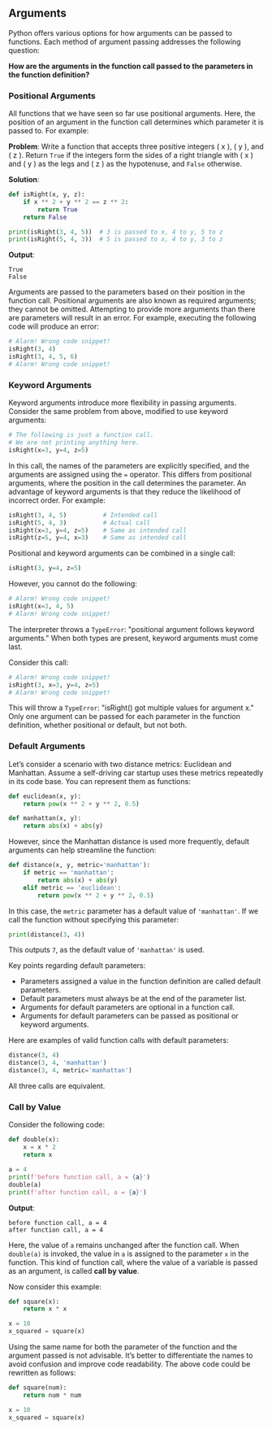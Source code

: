 ## Arguments

Python offers various options for how arguments can be passed to functions. Each method of argument passing addresses the following question:

**How are the arguments in the function call passed to the parameters in the function definition?**

### Positional Arguments

All functions that we have seen so far use positional arguments. Here, the position of an argument in the function call determines which parameter it is passed to. For example:

**Problem**: Write a function that accepts three positive integers \( x \), \( y \), and \( z \). Return `True` if the integers form the sides of a right triangle with \( x \) and \( y \) as the legs and \( z \) as the hypotenuse, and `False` otherwise.

**Solution**:

```python
def isRight(x, y, z):
    if x ** 2 + y ** 2 == z ** 2:
        return True
    return False

print(isRight(3, 4, 5))  # 3 is passed to x, 4 to y, 5 to z
print(isRight(5, 4, 3))  # 5 is passed to x, 4 to y, 3 to z
```

**Output**:

```
True
False
```

Arguments are passed to the parameters based on their position in the function call. Positional arguments are also known as required arguments; they cannot be omitted. Attempting to provide more arguments than there are parameters will result in an error. For example, executing the following code will produce an error:

```python
# Alarm! Wrong code snippet!
isRight(3, 4)
isRight(3, 4, 5, 6)
# Alarm! Wrong code snippet!
```

### Keyword Arguments

Keyword arguments introduce more flexibility in passing arguments. Consider the same problem from above, modified to use keyword arguments:

```python
# The following is just a function call.
# We are not printing anything here.
isRight(x=3, y=4, z=5)
```

In this call, the names of the parameters are explicitly specified, and the arguments are assigned using the `=` operator. This differs from positional arguments, where the position in the call determines the parameter. An advantage of keyword arguments is that they reduce the likelihood of incorrect order. For example:

```python
isRight(3, 4, 5)          # Intended call
isRight(5, 4, 3)          # Actual call
isRight(x=3, y=4, z=5)    # Same as intended call
isRight(z=5, y=4, x=3)    # Same as intended call
```

Positional and keyword arguments can be combined in a single call:

```python
isRight(3, y=4, z=5)
```

However, you cannot do the following:

```python
# Alarm! Wrong code snippet!
isRight(x=3, 4, 5)
# Alarm! Wrong code snippet!
```

The interpreter throws a `TypeError`: "positional argument follows keyword arguments." When both types are present, keyword arguments must come last.

Consider this call:

```python
# Alarm! Wrong code snippet!
isRight(3, x=3, y=4, z=5)
# Alarm! Wrong code snippet!
```

This will throw a `TypeError`: "isRight() got multiple values for argument x." Only one argument can be passed for each parameter in the function definition, whether positional or default, but not both.

### Default Arguments

Let’s consider a scenario with two distance metrics: Euclidean and Manhattan. Assume a self-driving car startup uses these metrics repeatedly in its code base. You can represent them as functions:

```python
def euclidean(x, y):
    return pow(x ** 2 + y ** 2, 0.5)

def manhattan(x, y):
    return abs(x) + abs(y)
```

However, since the Manhattan distance is used more frequently, default arguments can help streamline the function:

```python
def distance(x, y, metric='manhattan'):
    if metric == 'manhattan':
        return abs(x) + abs(y)
    elif metric == 'euclidean':
        return pow(x ** 2 + y ** 2, 0.5)
```

In this case, the `metric` parameter has a default value of `'manhattan'`. If we call the function without specifying this parameter:

```python
print(distance(3, 4))
```

This outputs `7`, as the default value of `'manhattan'` is used.

Key points regarding default parameters:

- Parameters assigned a value in the function definition are called default parameters.
- Default parameters must always be at the end of the parameter list.
- Arguments for default parameters are optional in a function call.
- Arguments for default parameters can be passed as positional or keyword arguments.

Here are examples of valid function calls with default parameters:

```python
distance(3, 4)
distance(3, 4, 'manhattan')
distance(3, 4, metric='manhattan')
```

All three calls are equivalent.

### Call by Value

Consider the following code:

```python
def double(x):
    x = x * 2
    return x

a = 4
print(f'before function call, a = {a}')
double(a)
print(f'after function call, a = {a}')
```

**Output**:

```
before function call, a = 4
after function call, a = 4
```

Here, the value of `a` remains unchanged after the function call. When `double(a)` is invoked, the value in `a` is assigned to the parameter `x` in the function. This kind of function call, where the value of a variable is passed as an argument, is called **call by value**.

Now consider this example:

```python
def square(x):
    return x * x

x = 10
x_squared = square(x)
```

Using the same name for both the parameter of the function and the argument passed is not advisable. It’s better to differentiate the names to avoid confusion and improve code readability. The above code could be rewritten as follows:

```python
def square(num):
    return num * num

x = 10
x_squared = square(x)
```
